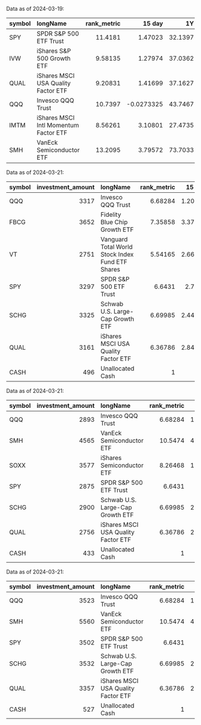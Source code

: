 
 Data as of 2024-03-19:

| symbol   | longName                              |   rank_metric |     15 day |      1Y | category   |   investment_amount |   Max60 |   Min60 |
|:---------|:--------------------------------------|--------------:|-----------:|--------:|:-----------|--------------------:|--------:|--------:|
| SPY      | SPDR S&P 500 ETF Trust                |      11.4181  |  1.47023   | 32.1397 | STBL       |                4500 | 515.179 | 465.833 |
| IVW      | iShares S&P 500 Growth ETF            |       9.58135 |  1.27974   | 37.0362 | GROW       |                3000 |  83.97  |  72.87  |
| QUAL     | iShares MSCI USA Quality Factor ETF   |       9.20831 |  1.41699   | 37.1627 | QUAL       |                3000 | 163.56  | 144.62  |
| QQQ      | Invesco QQQ Trust                     |      10.7397  | -0.0273325 | 43.7467 | NSPAG      |                2250 | 445.61  | 396.28  |
| IMTM     | iShares MSCI Intl Momentum Factor ETF |       8.56261 |  3.10801   | 27.4735 | INTLHM     |                1500 |  38.76  |  33.34  |
| SMH      | VanEck Semiconductor ETF              |      13.2095  |  3.79572   | 73.7033 | SECTR      |                 750 | 234.17  | 164.99  |



 Data as of 2024-03-21:

| symbol   |   investment_amount | longName                                         |   rank_metric |    15 day |       1Y | main_category   | category   |   Max60 |    Min60 |
|:---------|--------------------:|:-------------------------------------------------|--------------:|----------:|---------:|:----------------|:-----------|--------:|---------:|
| QQQ      |                3317 | Invesco QQQ Trust                                |       6.68284 |   1.20741 |  45.9347 | EXPERIMENTAL    | AGRSV      | 445.022 | 395.757  |
| FBCG     |                3652 | Fidelity Blue Chip Growth ETF                    |       7.35858 |   3.37079 |  59.01   | EXPERIMENTAL    | LEVRG      |  38.63  |  32.19   |
| VT       |                2751 | Vanguard Total World Stock Index Fund ETF Shares |       5.54165 |   2.66735 |  27.1821 | EXPERIMENTAL    | INTL       | 110     | 100.291  |
| SPY      |                3297 | SPDR S&P 500 ETF Trust                           |       6.6431  |   2.7124  |  34.6605 | REGULAR         | STBL       | 520.48  | 465.833  |
| SCHG     |                3325 | Schwab U.S. Large-Cap Growth ETF                 |       6.69985 |   2.44754 |  50.0403 | REGULAR         | GROW       |  93.16  |  80.5152 |
| QUAL     |                3161 | iShares MSCI USA Quality Factor ETF              |       6.36786 |   2.84998 |  40.1105 | REGULAR         | QUAL       | 164.94  | 144.62   |
| CASH     |                 496 | Unallocated Cash                                 |       1       | nan       | nan      | REGULAR         | CASH       | nan     | nan      |

 Data as of 2024-03-21:

| symbol   |   investment_amount | longName                            |   rank_metric |    15 day |       1Y | main_category   | category   |   Max60 |    Min60 |
|:---------|--------------------:|:------------------------------------|--------------:|----------:|---------:|:----------------|:-----------|--------:|---------:|
| QQQ      |                2893 | Invesco QQQ Trust                   |       6.68284 |   1.20741 |  45.9347 | EXPERIMENTAL    | AGRSV      | 445.022 | 395.757  |
| SMH      |                4565 | VanEck Semiconductor ETF            |      10.5474  |   4.09703 |  76.6786 | EXPERIMENTAL    | SECTR      | 234.17  | 164.99   |
| SOXX     |                3577 | iShares Semiconductor ETF           |       8.26468 |   1.34337 |  59.5041 | EXPERIMENTAL    | SECTR      | 237.75  | 179.617  |
| SPY      |                2875 | SPDR S&P 500 ETF Trust              |       6.6431  |   2.7124  |  34.6605 | REGULAR         | STBL       | 520.48  | 465.833  |
| SCHG     |                2900 | Schwab U.S. Large-Cap Growth ETF    |       6.69985 |   2.44754 |  50.0403 | REGULAR         | GROW       |  93.16  |  80.5152 |
| QUAL     |                2756 | iShares MSCI USA Quality Factor ETF |       6.36786 |   2.84998 |  40.1105 | REGULAR         | QUAL       | 164.94  | 144.62   |
| CASH     |                 433 | Unallocated Cash                    |       1       | nan       | nan      | REGULAR         | CASH       | nan     | nan      |

 Data as of 2024-03-21:

| symbol   |   investment_amount | longName                            |   rank_metric |    15 day |       1Y | main_category   | category   |   Max60 |    Min60 |
|:---------|--------------------:|:------------------------------------|--------------:|----------:|---------:|:----------------|:-----------|--------:|---------:|
| QQQ      |                3523 | Invesco QQQ Trust                   |       6.68284 |   1.20741 |  45.9347 | EXPERIMENTAL    | AGRSV      | 445.022 | 395.757  |
| SMH      |                5560 | VanEck Semiconductor ETF            |      10.5474  |   4.09703 |  76.6786 | EXPERIMENTAL    | SECTR      | 234.17  | 164.99   |
| SPY      |                3502 | SPDR S&P 500 ETF Trust              |       6.6431  |   2.7124  |  34.6605 | REGULAR         | STBL       | 520.48  | 465.833  |
| SCHG     |                3532 | Schwab U.S. Large-Cap Growth ETF    |       6.69985 |   2.44754 |  50.0403 | REGULAR         | GROW       |  93.16  |  80.5152 |
| QUAL     |                3357 | iShares MSCI USA Quality Factor ETF |       6.36786 |   2.84998 |  40.1105 | REGULAR         | QUAL       | 164.94  | 144.62   |
| CASH     |                 527 | Unallocated Cash                    |       1       | nan       | nan      | REGULAR         | CASH       | nan     | nan      |